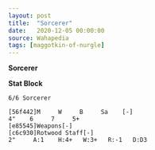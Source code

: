 ```yaml
---
layout: post
title:  "Sorcerer"
date:   2020-12-05 00:00:00
source: Wahapedia
tags: [maggotkin-of-nurgle]
---
```


**Sorcerer**

**Stat Block**
```
6/6 Sorcerer
```

```
[56f442]M     W     B     Sa    [-]
4"    6     7     5+    
[e85545]Weapons[-]
[c6c930]Rotwood Staff[-]
2"     A:1    H:4+   W:3+   R:-1   D:D3  
```
    